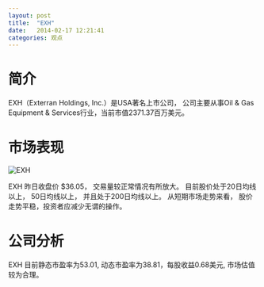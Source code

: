 ```yaml
---
layout: post
title:  "EXH"
date:   2014-02-17 12:21:41
categories: 观点
---
```


# 简介
EXH（Exterran Holdings, Inc.）是USA著名上市公司，
公司主要从事Oil & Gas Equipment & Services行业，当前市值2371.37百万美元。

# 市场表现

![EXH](http://finviz.com/chart.ashx?t=EXH&ty=c&ta=1&p=d&s=l)

EXH 昨日收盘价 $36.05，
交易量较正常情况有所放大。
目前股价处于20日均线以上，
50日均线以上，
并且处于200日均线以上。
从短期市场走势来看，
股价走势平稳，投资者应减少无谓的操作。

# 公司分析
EXH 目前静态市盈率为53.01, 动态市盈率为38.81，每股收益0.68美元,
市场估值较为合理。
